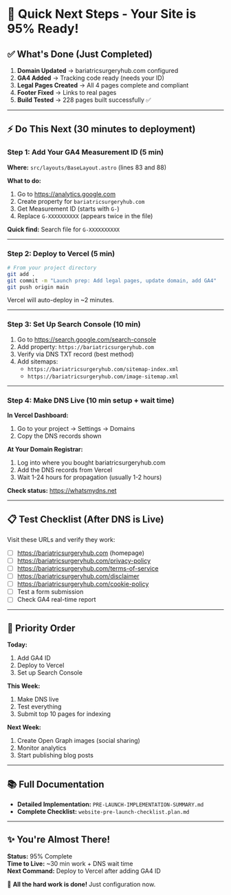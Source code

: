 # 🚀 Quick Next Steps - Your Site is 95% Ready!

## ✅ What's Done (Just Completed)

1. **Domain Updated** → bariatricsurgeryhub.com configured
2. **GA4 Added** → Tracking code ready (needs your ID)
3. **Legal Pages Created** → All 4 pages complete and compliant
4. **Footer Fixed** → Links to real pages
5. **Build Tested** → 228 pages built successfully ✅

---

## ⚡ Do This Next (30 minutes to deployment)

### Step 1: Add Your GA4 Measurement ID (5 min)

**Where:** `src/layouts/BaseLayout.astro` (lines 83 and 88)

**What to do:**
1. Go to https://analytics.google.com
2. Create property for `bariatricsurgeryhub.com`
3. Get Measurement ID (starts with `G-`)
4. Replace `G-XXXXXXXXXX` (appears twice in the file)

**Quick find:** Search file for `G-XXXXXXXXXX`

---

### Step 2: Deploy to Vercel (5 min)

```bash
# From your project directory
git add .
git commit -m "Launch prep: Add legal pages, update domain, add GA4"
git push origin main
```

Vercel will auto-deploy in ~2 minutes.

---

### Step 3: Set Up Search Console (10 min)

1. Go to https://search.google.com/search-console
2. Add property: `https://bariatricsurgeryhub.com`
3. Verify via DNS TXT record (best method)
4. Add sitemaps:
   - `https://bariatricsurgeryhub.com/sitemap-index.xml`
   - `https://bariatricsurgeryhub.com/image-sitemap.xml`

---

### Step 4: Make DNS Live (10 min setup + wait time)

**In Vercel Dashboard:**
1. Go to your project → Settings → Domains
2. Copy the DNS records shown

**At Your Domain Registrar:**
1. Log into where you bought bariatricsurgeryhub.com
2. Add the DNS records from Vercel
3. Wait 1-24 hours for propagation (usually 1-2 hours)

**Check status:** https://whatsmydns.net

---

## 📋 Test Checklist (After DNS is Live)

Visit these URLs and verify they work:
- [ ] https://bariatricsurgeryhub.com (homepage)
- [ ] https://bariatricsurgeryhub.com/privacy-policy
- [ ] https://bariatricsurgeryhub.com/terms-of-service
- [ ] https://bariatricsurgeryhub.com/disclaimer
- [ ] https://bariatricsurgeryhub.com/cookie-policy
- [ ] Test a form submission
- [ ] Check GA4 real-time report

---

## 🎯 Priority Order

**Today:**
1. Add GA4 ID
2. Deploy to Vercel
3. Set up Search Console

**This Week:**
1. Make DNS live
2. Test everything
3. Submit top 10 pages for indexing

**Next Week:**
1. Create Open Graph images (social sharing)
2. Monitor analytics
3. Start publishing blog posts

---

## 📚 Full Documentation

- **Detailed Implementation:** `PRE-LAUNCH-IMPLEMENTATION-SUMMARY.md`
- **Complete Checklist:** `website-pre-launch-checklist.plan.md`

---

## ✨ You're Almost There!

**Status:** 95% Complete  
**Time to Live:** ~30 min work + DNS wait time  
**Next Command:** Deploy to Vercel after adding GA4 ID

🎉 **All the hard work is done!** Just configuration now.

